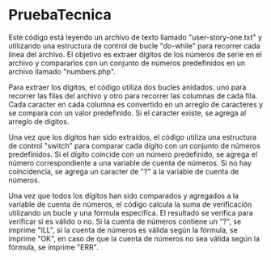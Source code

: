 # PruebaTecnica

Este código está leyendo un archivo de texto llamado "user-story-one.txt" y utilizando una estructura de control de bucle "do-while" para recorrer cada línea del archivo. El objetivo es extraer dígitos de los números de serie en el archivo y compararlos con un conjunto de números predefinidos en un archivo llamado "numbers.php".

Para extraer los dígitos, el código utiliza dos bucles anidados: uno para recorrer las filas del archivo y otro para recorrer las columnas de cada fila. Cada caracter en cada columna es convertido en un arreglo de caracteres y se compara con un valor predefinido. Si el caracter existe, se agrega al arreglo de dígitos.

Una vez que los dígitos han sido extraídos, el código utiliza una estructura de control "switch" para comparar cada dígito con un conjunto de números predefinidos. Si el dígito coincide con un número predefinido, se agrega el número correspondiente a una variable de cuenta de números. Si no hay coincidencia, se agrega un caracter de "?" a la variable de cuenta de números.

Una vez que todos los dígitos han sido comparados y agregados a la variable de cuenta de números, el código calcula la suma de verificación utilizando un bucle y una fórmula específica. El resultado se verifica para verificar si es válido o no. Si la cuenta de números contiene un "?", se imprime "ILL", si la cuenta de números es válida según la fórmula, se imprime "OK", en caso de que la cuenta de números no sea válida según la fórmula, se imprime "ERR".